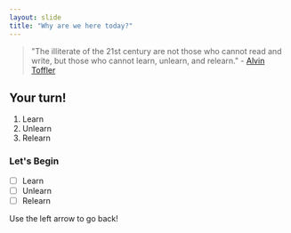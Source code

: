 ```yaml
---
layout: slide
title: "Why are we here today?"
---
```

>"The illiterate of the 21st century are not those who cannot read and write, but those who cannot learn, unlearn, and relearn." - 
[Alvin Toffler](https://www.google.com/url?sa=i&url=https%3A%2F%2Fen.wikipedia.org%2Fwiki%2FAlvin_Toffler&psig=AOvVaw2XGeBn12-JF-wqNGFw99bl&ust=1630365586662000&source=images&cd=vfe&ved=0CAsQjRxqFwoTCKCvg--v1_ICFQAAAAAdAAAAABAD)
## Your turn!
1. Learn
2. Unlearn
3. Relearn

### Let's Begin
- [ ] Learn
- [ ] Unlearn
- [ ] Relearn

Use the left arrow to go back!
